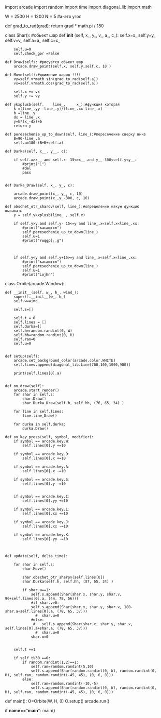 import arcade
import random
import time
import diagonal_lib
import math

W = 2500
H = 1200
N = 5
#a-это угол 

def grad_to_rad(grad):
    return grad * math.pi / 180

class Shar(): #обьект шар 
    def __init__ (self, x_, y_, v_, a_, c_):
        self.x=x_
        self.y=y_
        self.v=v_
        self.a=a_
        self.c=c_

        self.u=0
        self.check_gor =False

    def Draw(self): #рисуется обьект шар 
        arcade.draw_point(self.x, self.y,self.c, 10 )
       
    def Move(self):#движение шаров !!!!
        vy=self.v*math.sin(grad_to_rad(self.a))
        vx=self.v*math.cos(grad_to_rad(self.a))
        
        self.x += vx
        self.y += vy
            
    def ykxplusb(self,    line_,     x_):#функция которая 
        k =(line_.yy -line_.y)/(line_.xx-line_.x)
        b =line_.y
        dx = line_.x
        y=k*(x_-dx)+b
        return y
        
    def peresechenie_up_to_down(self, line_):#пересечение сверху вниз
        B=90-line_.a
        self.a=180-(B+B+self.a)
        
    def Durka(self, x__, y__, c):
        
        if self.x>x__ and self.x- 15<=x__ and y__-300<self.y<y__:
            #print("1")
            #del
            pass
            
            
    def Durka_Draw(self, x_, y_, c):
        
        arcade.draw_point(x_, y_, c, 10)
        arcade.draw_point(x_,y_-300, c, 10)
        
    def obschet_otr_sharov(self, line_):#определение какую функцию вызывать
        y = self.ykxplusb(line_ , self.x)
            
        if self.y>y and self.y- 15<=y and line_.x<self.x<line_.xx:
            #print("касаются")
            self.peresechenie_up_to_down(line_)
            self.u=1
            #print("rwqgp];,g")

            
            
        if self.y<y and self.y+15>=y and line_.x<self.x<line_.xx:
            #print("касаются")
            self.peresechenie_up_to_down(line_)
            self.u=1
            #print("iojhn")

        
class Orbite(arcade.Window):

    def __init__(self, w_, h_, wind_):
        super().__init__(w_, h_)
        self.w=wind_
           
        self.s=[]
    
        self.t = 0
        self.lines = []
        self.durka=[]
        self.h=random.randint(0, W)
        self.hh=random.randint(0, H)
        self.ran=0
        self.u=0


    def setup(self):
        arcade.set_background_color(arcade.color.WHITE)
        self.lines.append(diagonal_lib.Line(700,100,1000,900))
        
        print(self.lines[0].a)
        
       
    def on_draw(self):
        arcade.start_render()
        for shar in self.s:
            shar.Draw()
            shar.Durka_Draw(self.h, self.hh, (76, 65, 34) )

        for line in self.lines:
            line.line_Draw()
  
        for durka in self.durka:
            durka.Draw()

    def on_key_press(self, symbol, modifier):
        if symbol == arcade.key.W:
            self.lines[0].y +=10
            
        if symbol == arcade.key.D:
            self.lines[0].x +=10
            
        if symbol == arcade.key.A:
            self.lines[0].x -=10
            
        if symbol == arcade.key.S:
            self.lines[0].y -=10


        if symbol == arcade.key.I:
            self.lines[0].yy +=10
            
        if symbol == arcade.key.L:
            self.lines[0].xx +=10
            
        if symbol == arcade.key.J:
            self.lines[0].xx -=10
            
        if symbol == arcade.key.K:
            self.lines[0].yy -=10


     
    def update(self, delta_time):
           
        for shar in self.s:
            shar.Move()
            
            shar.obschet_otr_sharov(self.lines[0])
            shar.Durka(self.h, self.hh, (87, 65, 34) )
        
            if shar.u==1:
                self.s.append(Shar(shar.x, shar.y, shar.v, 90+self.lines[0].a, (44, 78, 56)))
                #if shar.v>0:
                self.s.append(Shar(shar.x, shar.y, shar.v, 180-shar.a+self.lines[0].a, (78, 65, 37)))
                  #  shar.u=0
                #else:
                 #   self.s.append(Shar(shar.x, shar.y, shar.v, self.lines[0].a+shar.a, (78, 65, 37)))
                  #  shar.u=0
                shar.u=0

                
        self.t +=1

        if self.t%30 ==0:
            if random.randint(1,2)==1:
                self.ran=random.randint(5,10)
                self.s.append(Shar(random.randint(0, W), random.randint(0, H), self.ran, random.randint(-45, 45), (0, 0, 0)))
            else:
                self.ran=random.randint(-10,-5)
                self.s.append(Shar(random.randint(0, W), random.randint(0, H), self.ran, random.randint(-45, 45), (0, 0, 0)))
            

def main():
    O=Orbite(W, H, 0)
    O.setup()
    arcade.run()
    

if __name__=="__main__":
    main()

